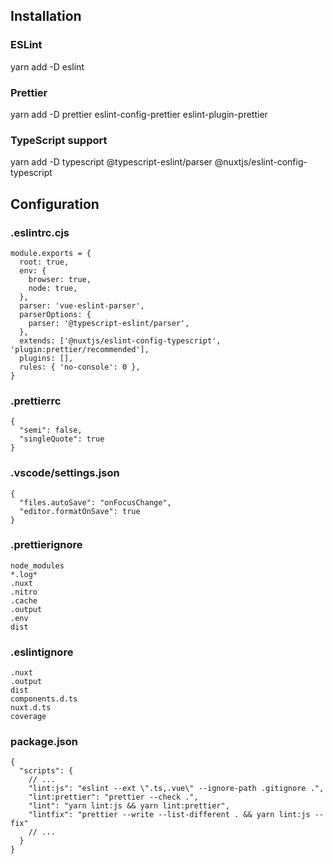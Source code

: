 ## Installation

### ESLint

yarn add -D eslint

### Prettier

yarn add -D prettier eslint-config-prettier eslint-plugin-prettier

### TypeScript support

yarn add -D typescript @typescript-eslint/parser @nuxtjs/eslint-config-typescript

## Configuration

### .eslintrc.cjs

```
module.exports = {
  root: true,
  env: {
    browser: true,
    node: true,
  },
  parser: 'vue-eslint-parser',
  parserOptions: {
    parser: '@typescript-eslint/parser',
  },
  extends: ['@nuxtjs/eslint-config-typescript', 'plugin:prettier/recommended'],
  plugins: [],
  rules: { 'no-console': 0 },
}
```

### .prettierrc

```
{
  "semi": false,
  "singleQuote": true
}
```

### .vscode/settings.json

```
{
  "files.autoSave": "onFocusChange",
  "editor.formatOnSave": true
}
```

### .prettierignore

```
node_modules
*.log*
.nuxt
.nitro
.cache
.output
.env
dist
```

### .eslintignore

```
.nuxt
.output
dist
components.d.ts
nuxt.d.ts
coverage
```

### package.json

```
{
  "scripts": {
    // ...
    "lint:js": "eslint --ext \".ts,.vue\" --ignore-path .gitignore .",
    "lint:prettier": "prettier --check .",
    "lint": "yarn lint:js && yarn lint:prettier",
    "lintfix": "prettier --write --list-different . && yarn lint:js --fix"
    // ...
  }
}
```
